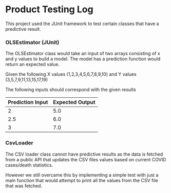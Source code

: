 # Product Testing Log


This project used the JUnit framework to test certain classes that have a predictive result.

### OLSEstimator (JUnit)

The OLSEstimator class would take an input of two arrays consisting of x and y values to build a model. The model has a prediction function would return an expected value.

Given the following X values (1,2,3,4,5,6,7,8,9,10) and Y values (3,5,7,9,11,13,15,17,19)

The following inputs should correspond with the given results

| Prediction Input | Expected Output         | 
|------------------|-------------------------
| 2                | 5.0      
| 2.5              | 6.0     
| 3                | 7.0 


### CsvLoader

The CSV loader class cannot have predictive results as the data is fetched from a public API that updates the CSV files values based on current COVID cases/death statistics. 

However we still overcame this by implementing a simple test with just a main function that would attempt to print all the values from the CSV file that was fetched.

